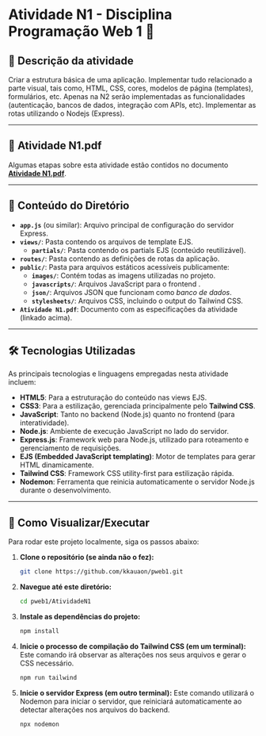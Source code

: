 # Atividade N1 - Disciplina Programação Web 1 🚀

## 🎯 Descrição da atividade
Criar a estrutura básica de uma aplicação. Implementar tudo relacionado a parte visual, tais como, HTML, CSS, cores, modelos de página (templates), formulários, etc. Apenas na N2 serão implementadas as funcionalidades (autenticação, bancos de dados, integração com APIs, etc). Implementar as rotas utilizando o Nodejs (Express). 

---
## 📄 Atividade N1.pdf
Algumas etapas sobre esta atividade estão contidos no documento **[Atividade N1.pdf](https://github.com/kkauaon/pweb1/blob/main/AtividadeN1/Atividade%20N1.pdf)**.

---
## 📂 Conteúdo do Diretório
* **`app.js`** (ou similar): Arquivo principal de configuração do servidor Express.
* **`views/`**: Pasta contendo os arquivos de template EJS.
    * **`partials/`**: Pasta contendo os partials EJS (conteúdo reutilizável).
* **`routes/`**: Pasta contendo as definições de rotas da aplicação.
* **`public/`**: Pasta para arquivos estáticos acessíveis publicamente:
    * **`images/`**: Contém todas as imagens utilizadas no projeto.
    * **`javascripts/`**: Arquivos JavaScript para o frontend .
    * **`json/`**: Arquivos JSON que funcionam como *banco de dados*.
    * **`stylesheets/`**: Arquivos CSS, incluindo o output do Tailwind CSS.
* **`Atividade N1.pdf`**: Documento com as especificações da atividade (linkado acima).

---
## 🛠️ Tecnologias Utilizadas
As principais tecnologias e linguagens empregadas nesta atividade incluem:

* **HTML5**: Para a estruturação do conteúdo nas views EJS.
* **CSS3**: Para a estilização, gerenciada principalmente pelo **Tailwind CSS**.
* **JavaScript**: Tanto no backend (Node.js) quanto no frontend (para interatividade).
* **Node.js**: Ambiente de execução JavaScript no lado do servidor.
* **Express.js**: Framework web para Node.js, utilizado para roteamento e gerenciamento de requisições.
* **EJS (Embedded JavaScript templating)**: Motor de templates para gerar HTML dinamicamente.
* **Tailwind CSS**: Framework CSS utility-first para estilização rápida.
* **Nodemon**: Ferramenta que reinicia automaticamente o servidor Node.js durante o desenvolvimento.

---
## 🚀 Como Visualizar/Executar
Para rodar este projeto localmente, siga os passos abaixo:

1.  **Clone o repositório (se ainda não o fez):**
    ```bash
    git clone https://github.com/kkauaon/pweb1.git
    ```
2.  **Navegue até este diretório:**
    ```bash
    cd pweb1/AtividadeN1
    ```
3.  **Instale as dependências do projeto:**
    ```bash
    npm install
    ```
4.  **Inicie o processo de compilação do Tailwind CSS (em um terminal):**
    Este comando irá observar as alterações nos seus arquivos e gerar o CSS necessário.
    ```bash
    npm run tailwind
    ```
5.  **Inicie o servidor Express (em outro terminal):**
    Este comando utilizará o Nodemon para iniciar o servidor, que reiniciará automaticamente ao detectar alterações nos arquivos do backend.
    ```bash
    npx nodemon
    ```

